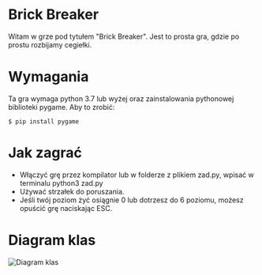 # Brick Breaker

 Witam w grze pod tytułem "Brick Breaker". Jest to prosta gra, gdzie po prostu rozbijamy cegiełki. 

# Wymagania 
 Ta gra wymaga python 3.7 lub wyżej oraz zainstalowania pythonowej biblioteki pygame.
 Aby to zrobić:
```
$ pip install pygame
```
# Jak zagrać
 * Włączyć grę przez kompilator lub w folderze z plikiem zad.py, wpisać w terminalu python3 zad.py
 * Używać strzałek do poruszania.
 * Jeśli twój poziom żyć osiągnie 0 lub dotrzesz do 6 poziomu, możesz opuścić grę naciskając ESC.

# Diagram klas
![Diagram klas](https://github.com/MatjuJ/ProjektPO/assets/118365072/60599e59-e2ab-4e8d-9eb3-be2d7fd85746)
